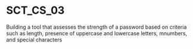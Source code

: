 # SCT_CS_03
Building a tool that assesses  the strength of a password based on criteria such as length, presence of uppercase and lowercase letters, mnumbers, and special characters
